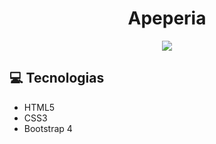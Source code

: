 <h1 align="center"> Apeperia </h1>

<p align="center">
<img src="https://user-images.githubusercontent.com/39227316/85211452-c2190880-b31f-11ea-90f3-f184fe8f78da.gif">
</p>

:computer: Tecnologias
------------

- HTML5
- CSS3
- Bootstrap 4


